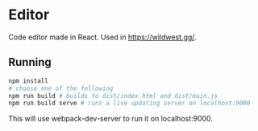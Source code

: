 # Editor
Code editor made in React. Used in https://wildwest.gg/.
## Running
```bash
npm install
# choose one of the following
npm run build # builds to dist/index.html and dist/main.js
npm run build serve # runs a live updating server on localhost:9000
```
This will use webpack-dev-server to run it on localhost:9000.